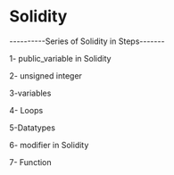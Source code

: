 # Solidity
----------Series of Solidity in Steps-------

1- public_variable in Solidity

2- unsigned integer 

3-variables

4- Loops

5-Datatypes

6- modifier in Solidity

7- Function


